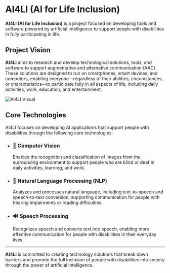 # AI4LI (AI for Life Inclusion)

**AI4LI (AI for Life Inclusion)** is a project focused on developing tools and software powered by artificial intelligence to support people with disabilities in fully participating in life.

## Project Vision

**AI4LI** aims to research and develop technological solutions, tools, and software to support augmentative and alternative communication (AAC). These solutions are designed to run on smartphones, smart devices, and computers, enabling everyone—regardless of their abilities, circumstances, or characteristics—to participate fully in all aspects of life, including daily activities, work, education, and entertainment.

![AI4LI Visual](https://prod-files-secure.s3.us-west-2.amazonaws.com/35bd9cba-1997-4627-8235-c002625e7bbd/8104b919-6344-4590-b0f7-84964fb13e95/LI4LI-3.png)

## Core Technologies

AI4LI focuses on developing AI applications that support people with disabilities through the following core technologies:

- ### 🤖 Computer Vision  
  Enables the recognition and classification of images from the surrounding environment to support people who are blind or deaf in daily activities, learning, and work.

- ### 🧠 Natural Language Processing (NLP)  
  Analyzes and processes natural language, including text-to-speech and speech-to-text conversion, supporting communication for people with hearing impairments or reading difficulties.

- ### 🔊 Speech Processing  
  Recognizes speech and converts text into speech, enabling more effective communication for people with disabilities in their everyday lives.

---

**AI4LI** is committed to creating technology solutions that break down barriers and promote the full inclusion of people with disabilities into society through the power of artificial intelligence.
